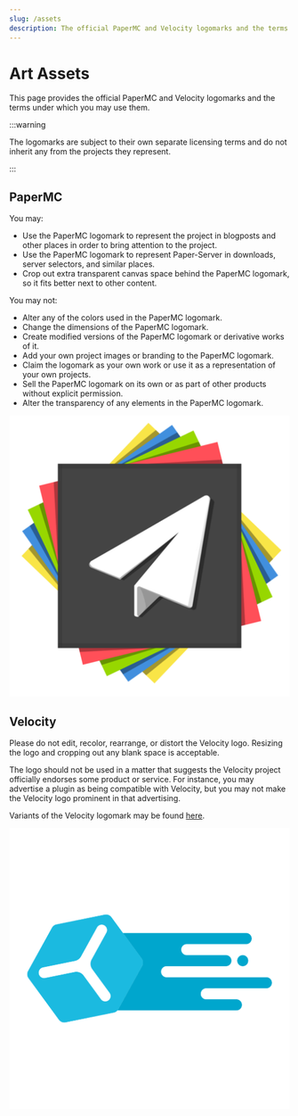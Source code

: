 ```yaml
---
slug: /assets
description: The official PaperMC and Velocity logomarks and the terms under which you may use them.
---
```


# Art Assets

This page provides the official PaperMC and Velocity logomarks and the terms under which you may use them.

:::warning

The logomarks are subject to their own separate licensing terms and do not inherit any from the
projects they represent.

:::

## PaperMC

You may:

- Use the PaperMC logomark to represent the project in blogposts and other places in order to bring
  attention to the project.
- Use the PaperMC logomark to represent Paper-Server in downloads, server selectors, and similar
  places.
- Crop out extra transparent canvas space behind the PaperMC logomark, so it fits better next to
  other content.

You may not:

- Alter any of the colors used in the PaperMC logomark.
- Change the dimensions of the PaperMC logomark.
- Create modified versions of the PaperMC logomark or derivative works of it.
- Add your own project images or branding to the PaperMC logomark.
- Claim the logomark as your own work or use it as a representation of your own projects.
- Sell the PaperMC logomark on its own or as part of other products without explicit permission.
- Alter the transparency of any elements in the PaperMC logomark.

![PaperMC logomark](papermc-logomark-512.png)

## Velocity

Please do not edit, recolor, rearrange, or distort the Velocity logo. Resizing the
logo and cropping out any blank space is acceptable.

The logo should not be used in a matter that suggests the Velocity project officially
endorses some product or service. For instance, you may advertise a plugin as being
compatible with Velocity, but you may not make the Velocity logo prominent in that
advertising.

Variants of the Velocity logomark may be found [here](https://github.com/VelocityPowered/Branding).

![Velocity logomark](velocity-logomark-512.png)
